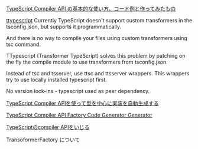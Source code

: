 [ TypeScript Compiler API の基本的な使い方、コード例と作ってみたもの ](https://katashin.info/2018/02/24/221)

[ttypescript](https://github.com/cevek/ttypescript#program)
Currently TypeScript doesn't support custom transformers in the tsconfig.json, but supports it programmatically.

And there is no way to compile your files using custom transformers using tsc command.

TTypescript (Transformer TypeScript) solves this problem by patching on the fly the compile module to use transformers from tsconfig.json.

Instead of tsc and tsserver, use ttsc and ttsserver wrappers. This wrappers try to use locally installed typescript first.

No version lock-ins - typescript used as peer dependency.

[ TypeScript Compiler APIを使って型を中心に実装を自動生成する ](https://blog.nnn.dev/entry/2020/12/11/021008)

[ TypeScript Compiler API Factory Code Generator Generator ](https://github.com/dsherret/ts-factory-code-generator-generator)

[ TypeScriptのcompiler APIをいじる ](https://akito0107.hatenablog.com/entry/2018/12/23/020323)

TransoformerFactory について

[]()
[]()
[]()
[]()
[]()
[]()
[]()
[]()
[]()
[]()
[]()
[]()
[]()
[]()
[]()
[]()
